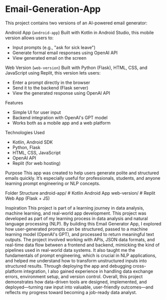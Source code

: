 # Email-Generation-App

This project contains two versions of an AI-powered email generator:

Android App (`android-app`)
Built with Kotlin in Android Studio, this mobile version allows users to:
- Input prompts (e.g., "ask for sick leave")
- Generate formal email responses using OpenAI API
- View generated email on the screen

Web Version (`web-version`)
Built with Python (Flask), HTML, CSS, and JavaScript using Replit, this version lets users:
- Enter a prompt directly in the browser
- Send it to the backend (Flask server)
- View the generated response using OpenAI API

Features
- Simple UI for user input
- Backend integration with OpenAI's GPT model
- Works both as a mobile app and a web platform

Technologies Used
- Kotlin, Android SDK
- Python, Flask
- HTML, CSS, JavaScript
- OpenAI API
- Replit (for web hosting)

Purpose
This app was created to help users generate polite and structured emails quickly. It’s especially useful for professionals, students, and anyone learning prompt engineering or NLP concepts.

Folder Structure
android-app/ # Kotlin Android App
web-version/ # Replit Web App (Flask + JS)

Inspiration
This project is part of a learning journey in data analysis, machine learning, and real-world app development.
This project was developed as part of my learning process in data analysis and natural language processing (NLP). By building this Email Generator App, I explored how user-generated prompts can be structured, passed to a machine learning model (OpenAI's GPT), and processed to return meaningful text outputs. The project involved working with APIs, JSON data formats, and real-time data flow between a frontend and backend, mimicking the kind of pipelines used in real-world data systems. It also taught me the fundamentals of prompt engineering, which is crucial in NLP applications, and helped me understand how to transform unstructured inputs into structured results. Through deploying the app and debugging cross-platform integration, I also gained experience in handling data exchange errors, environment setup, and version control. Overall, this project demonstrates how data-driven tools are designed, implemented, and deployed—turning raw input into valuable, user-friendly outcomes—and reflects my progress toward becoming a job-ready data analyst.

